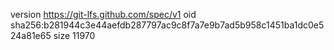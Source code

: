 version https://git-lfs.github.com/spec/v1
oid sha256:b281944c3e44aefdb287797ac9c8f7a7e9b7ad5b958c1451ba1dc0e524a81e65
size 11970
